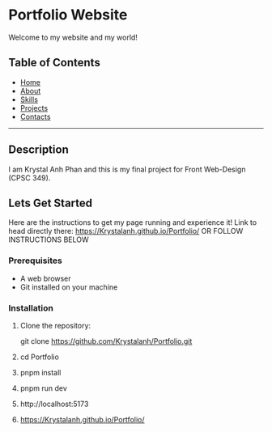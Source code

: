 # Portfolio Website

Welcome to my website and my world!

## Table of Contents

- [Home](#home)
- [About](#about)
- [Skills](#skills)
- [Projects](#projects)
- [Contacts](#contacts)

---

## Description

I am Krystal Anh Phan and this is my final project for Front Web-Design (CPSC 349). 

## Lets Get Started

Here are the instructions to get my page running and experience it!
Link to head directly there: https://Krystalanh.github.io/Portfolio/
OR FOLLOW INSTRUCTIONS BELOW

### Prerequisites

- A web browser
- Git installed on your machine

### Installation

1. Clone the repository:

   git clone https://github.com/Krystalanh/Portfolio.git


2. cd Portfolio

3. pnpm install

4. pnpm run dev

5. http://localhost:5173

6. https://Krystalanh.github.io/Portfolio/